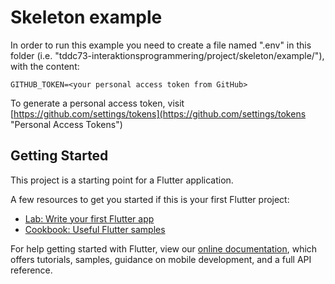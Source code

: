 # Skeleton example

In order to run this example you need to create a file named ".env" in this folder (i.e. "tddc73-interaktionsprogrammering/project/skeleton/example/"), with the content:

```
GITHUB_TOKEN=<your personal access token from GitHub>
```

To generate a personal access token, visit [https://github.com/settings/tokens](https://github.com/settings/tokens "Personal Access Tokens")

## Getting Started

This project is a starting point for a Flutter application.

A few resources to get you started if this is your first Flutter project:

- [Lab: Write your first Flutter app](https://flutter.dev/docs/get-started/codelab)
- [Cookbook: Useful Flutter samples](https://flutter.dev/docs/cookbook)

For help getting started with Flutter, view our
[online documentation](https://flutter.dev/docs), which offers tutorials,
samples, guidance on mobile development, and a full API reference.

